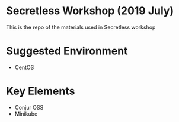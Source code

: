 # Secretless Workshop (2019 July)

This is the repo of the materials used in Secretless workshop

# Suggested Environment

- CentOS 


# Key Elements

- Conjur OSS 
- Minikube



